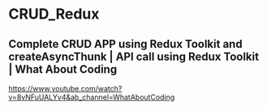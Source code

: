 # CRUD_Redux
## Complete CRUD APP using Redux Toolkit and createAsyncThunk | API call using Redux Toolkit | What About Coding
https://www.youtube.com/watch?v=8vNFuUALYv4&ab_channel=WhatAboutCoding


